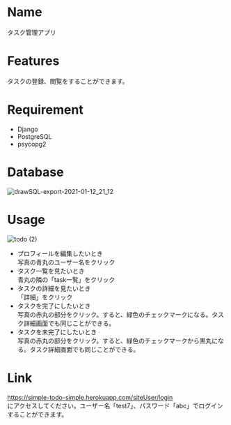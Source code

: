 # Name

タスク管理アプリ





# Features

タスクの登録、閲覧をすることができます。

# Requirement


* Django
* PostgreSQL
* psycopg2

# Database  
![drawSQL-export-2021-01-12_21_12](https://user-images.githubusercontent.com/63027348/104321099-84333a00-5526-11eb-9d70-5d3e85c827c7.png)

# Usage
![todo (2)](https://user-images.githubusercontent.com/63027348/104321434-f277fc80-5526-11eb-95e4-e4b1bbe396ee.png)
* プロフィールを編集したいとき  
写真の青丸のユーザー名をクリック  
* タスク一覧を見たいとき  
青丸の隣の「task一覧」をクリック
* タスクの詳細を見たいとき  
「詳細」をクリック
*  タスクを完了にしたいとき  
写真の赤丸の部分をクリック。すると、緑色のチェックマークになる。タスク詳細画面でも同じことができる。
*  タスクを未完了にしたいとき  
写真の赤丸の部分をクリック。すると、緑色のチェックマークから黒丸になる。タスク詳細画面でも同じことができる。  

# Link
https://simple-todo-simple.herokuapp.com/siteUser/login  
にアクセスしてください。ユーザー名「test7」、パスワード「abc」でログインすることができます。  


